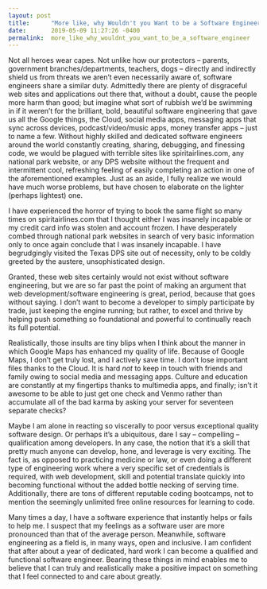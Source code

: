 ```yaml
---
layout: post
title:      "More like, why Wouldn't you Want to be a Software Engineer?"
date:       2019-05-09 11:27:26 -0400
permalink:  more_like_why_wouldnt_you_want_to_be_a_software_engineer
---
```



Not all heroes wear capes. Not unlike how our protectors – parents, government branches/departments, teachers, dogs – directly and indirectly shield us from threats we aren’t even necessarily aware of, software engineers share a similar duty. Admittedly there are plenty of disgraceful web sites and applications out there that, without a doubt, cause the people more harm than good; but imagine what sort of rubbish we’d be swimming in if it weren’t for the brilliant, bold, beautiful software engineering that gave us all the Google things, the Cloud, social media apps, messaging apps that sync across devices, podcast/video/music apps, money transfer apps – just to name a few. Without highly skilled and dedicated software engineers around the world constantly creating, sharing, debugging, and finessing code, we would be plagued with terrible sites like spiritairlines.com, any national park website, or any DPS website without the frequent and intermittent cool, refreshing feeling of easily completing an action in one of the aforementioned examples. Just as an aside, I fully realize we would have much worse problems, but have chosen to elaborate on the lighter (perhaps lightest) one.

I have experienced the horror of trying to book the same flight so many times on spiritairlines.com that I thought either I was insanely incapable or my credit card info was stolen and account frozen. I have desperately combed through national park websites in search of very basic information only to once again conclude that I was insanely incapable. I have begrudgingly visited the Texas DPS site out of necessity, only to be coldly greeted by the austere, unsophisticated design. 

Granted, these web sites certainly would not exist without software engineering, but we are so far past the point of making an argument that web development/software engineering is great, period, because that goes without saying. I don’t want to become a developer to simply participate by trade, just keeping the engine running; but rather, to excel and thrive by helping push something so foundational and powerful to continually reach its full potential.

Realistically, those insults are tiny blips when I think about the manner in which Google Maps has enhanced my quality of life. Because of Google Maps, I don’t get truly lost, and I actively save time. I don’t lose important files thanks to the Cloud. It is hard *not* to keep in touch with friends and family owing to social media and messaging apps. Culture and education are constantly at my fingertips thanks to multimedia apps, and finally; isn’t it awesome to be able to just get one check and Venmo rather than accumulate all of the bad karma by asking your server for seventeen separate checks?

Maybe I am alone in reacting so viscerally to poor versus exceptional quality software design. Or perhaps it’s a ubiquitous, dare I say – compelling – qualification among developers. In any case, the notion that it’s a skill that pretty much anyone can develop, hone, and leverage is very exciting. The fact is, as opposed to practicing medicine or law, or even doing a different type of engineering work where a very specific set of credentials is required, with web development, skill and potential translate quickly into becoming functional without the added bottle necking of serving time. Additionally, there are tons of different reputable coding bootcamps, not to mention the seemingly unlimited free online resources for learning to code. 

Many times a day, I have a software experience that instantly helps or fails to help me. I suspect that my feelings as a software user are more pronounced than that of the average person. Meanwhile, software engineering as a field is, in many ways, open and inclusive. I am confident that after about a year of dedicated, hard work I can become a qualified and functional software engineer. Bearing these things in mind enables me to believe that I can truly and realistically make a positive impact on something that I feel connected to and care about greatly.

